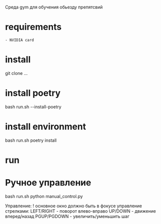 Среда gym для обучения обьезду препятсвий

# requirements
    - NVIDIA card

# install
git clone ...
# install poetry
bash run.sh --install-poetry
# install environment
bash run.sh poetry install

# run
# Ручное управление
bash run.sh python manual_control.py

Управление:
! основное окно должно быть в фокусе
управление стрелками:
    LEFT/RIGHT - поворот влево-вправо
    UP/DOWN - движение вперед/назад
PGUP/PGDOWN - увеличить/уменьшить шаг


